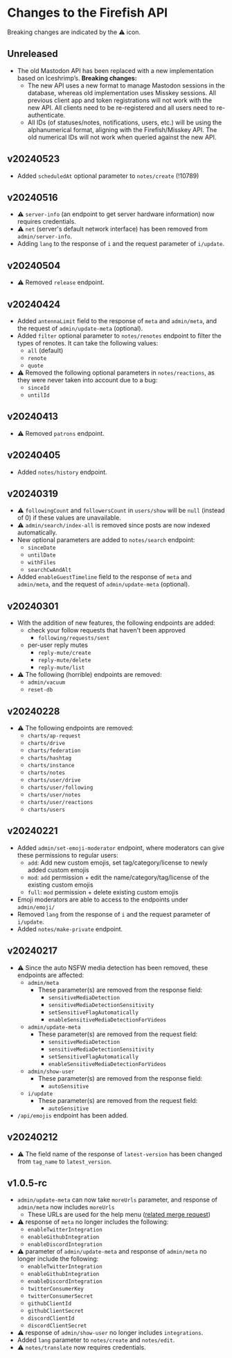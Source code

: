 # Changes to the Firefish API

Breaking changes are indicated by the :warning: icon.

## Unreleased

- The old Mastodon API has been replaced with a new implementation based on Iceshrimp’s. **Breaking changes:**
  - The new API uses a new format to manage Mastodon sessions in the database, whereas old implementation uses Misskey sessions. All previous client app and token registrations will not work with the new API. All clients need to be re-registered and all users need to re-authenticate.
  - All IDs (of statuses/notes, notifications, users, etc.) will be using the alphanumerical format, aligning with the Firefish/Misskey API. The old numerical IDs will not work when queried against the new API.

## v20240523

- Added `scheduledAt` optional parameter to `notes/create` (!10789)

## v20240516

- :warning: `server-info` (an endpoint to get server hardware information) now requires credentials.
- :warning: `net` (server's default network interface) has been removed from `admin/server-info`.
- Adding `lang` to the response of `i` and the request parameter of `i/update`.

## v20240504

- :warning: Removed `release` endpoint.

## v20240424

- Added `antennaLimit` field to the response of `meta` and `admin/meta`, and the request of `admin/update-meta` (optional).
- Added `filter` optional parameter to `notes/renotes` endpoint to filter the types of renotes. It can take the following values:
	- `all` (default)
  - `renote`
  - `quote`
- :warning: Removed the following optional parameters in `notes/reactions`, as they were never taken into account due to a bug:
	- `sinceId`
	- `untilId`

## v20240413

- :warning: Removed `patrons` endpoint.

## v20240405

- Added `notes/history` endpoint.

## v20240319

- :warning: `followingCount` and `followersCount` in `users/show` will be `null` (instead of 0) if these values are unavailable.
- :warning: `admin/search/index-all` is removed since posts are now indexed automatically.
- New optional parameters are added to `notes/search` endpoint:
	- `sinceDate`
	- `untilDate`
	- `withFiles`
	- `searchCwAndAlt`
- Added `enableGuestTimeline` field to the response of `meta` and `admin/meta`, and the request of `admin/update-meta` (optional).

## v20240301

- With the addition of new features, the following endpoints are added:
	- check your follow requests that haven't been approved
		- `following/requests/sent`
	- per-user reply mutes
		- `reply-mute/create`
		- `reply-mute/delete`
		- `reply-mute/list`
- :warning: The following (horrible) endpoints are removed:
	- `admin/vacuum`
	- `reset-db`

## v20240228

- :warning: The following endpoints are removed:
	- `charts/ap-request`
	- `charts/drive`
	- `charts/federation`
	- `charts/hashtag`
	- `charts/instance`
	- `charts/notes`
	- `charts/user/drive`
	- `charts/user/following`
	- `charts/user/notes`
	- `charts/user/reactions`
	- `charts/users`

## v20240221

- Added `admin/set-emoji-moderator` endpoint, where moderators can give these permissions to regular users:
	- `add`: Add new custom emojis, set tag/category/license to newly added custom emojis
	- `mod`: `add` permission + edit the name/category/tag/license of the existing custom emojis
	- `full`: `mod` permission + delete existing custom emojis
- Emoji moderators are able to access to the endpoints under `admin/emoji/`
- Removed `lang` from the response of `i` and the request parameter of `i/update`.
- Added `notes/make-private` endpoint.

## v20240217

- :warning: Since the auto NSFW media detection has been removed, these endpoints are affected:
  - `admin/meta`
    - These parameter(s) are removed from the response field:
      - `sensitiveMediaDetection`
      - `sensitiveMediaDetectionSensitivity`
      - `setSensitiveFlagAutomatically`
      - `enableSensitiveMediaDetectionForVideos`
  - `admin/update-meta`
    - These parameter(s) are removed from the request field:
      - `sensitiveMediaDetection`
      - `sensitiveMediaDetectionSensitivity`
      - `setSensitiveFlagAutomatically`
      - `enableSensitiveMediaDetectionForVideos`
  - `admin/show-user`
    - These parameter(s) are removed from the response field:
      - `autoSensitive`
  - `i/update`
    - These parameter(s) are removed from the request field:
      - `autoSensitive`
- `/api/emojis` endpoint has been added.

## v20240212

- :warning: The field name of the response of `latest-version` has been changed from `tag_name` to `latest_version`.

## v1.0.5-rc

- `admin/update-meta` can now take `moreUrls` parameter, and response of `admin/meta` now includes `moreUrls`
  - These URLs are used for the help menu ([related merge request](https://firefish.dev/firefish/firefish/-/merge_requests/10640))
- :warning: response of `meta` no longer includes the following:
  - `enableTwitterIntegration`
  - `enableGithubIntegration`
  - `enableDiscordIntegration`
- :warning: parameter of `admin/update-meta` and response of `admin/meta` no longer include the following:
  - `enableTwitterIntegration`
  - `enableGithubIntegration`
  - `enableDiscordIntegration`
  - `twitterConsumerKey`
  - `twitterConsumerSecret`
  - `githubClientId`
  - `githubClientSecret`
  - `discordClientId`
  - `discordClientSecret`
- :warning: response of `admin/show-user` no longer includes `integrations`.
- Added `lang` parameter to `notes/create` and `notes/edit`.
- :warning: `notes/translate` now requires credentials.
